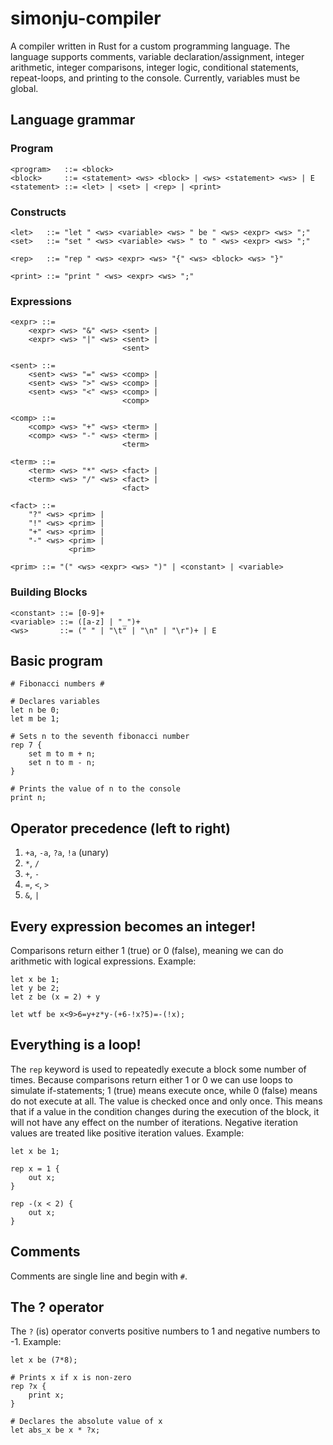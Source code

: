 # simonju-compiler
A compiler written in Rust for a custom programming language. The language supports comments, variable declaration/assignment, integer arithmetic, integer comparisons, integer logic, conditional statements, repeat-loops, and printing to the console. Currently, variables must be global.

## Language grammar
### Program
```
<program>   ::= <block>
<block>     ::= <statement> <ws> <block> | <ws> <statement> <ws> | E
<statement> ::= <let> | <set> | <rep> | <print>
```

### Constructs
```
<let>   ::= "let " <ws> <variable> <ws> " be " <ws> <expr> <ws> ";"
<set>   ::= "set " <ws> <variable> <ws> " to " <ws> <expr> <ws> ";"

<rep>   ::= "rep " <ws> <expr> <ws> "{" <ws> <block> <ws> "}"

<print> ::= "print " <ws> <expr> <ws> ";"
```

### Expressions
```
<expr> ::= 
    <expr> <ws> "&" <ws> <sent> |
    <expr> <ws> "|" <ws> <sent> |
                         <sent>

<sent> ::= 
    <sent> <ws> "=" <ws> <comp> |
    <sent> <ws> ">" <ws> <comp> |
    <sent> <ws> "<" <ws> <comp> |
                         <comp>

<comp> ::= 
    <comp> <ws> "+" <ws> <term> |
    <comp> <ws> "-" <ws> <term> |
                         <term>

<term> ::=
    <term> <ws> "*" <ws> <fact> |
    <term> <ws> "/" <ws> <fact> |
                         <fact>

<fact> ::=
    "?" <ws> <prim> |
    "!" <ws> <prim> |
    "+" <ws> <prim> |
    "-" <ws> <prim> |
             <prim>

<prim> ::= "(" <ws> <expr> <ws> ")" | <constant> | <variable>
```

### Building Blocks
```
<constant> ::= [0-9]+
<variable> ::= ([a-z] | "_")+
<ws>       ::= (" " | "\t" | "\n" | "\r")+ | E
```

## Basic program
```
# Fibonacci numbers #

# Declares variables
let n be 0;
let m be 1;

# Sets n to the seventh fibonacci number
rep 7 {
    set m to m + n;
    set n to m - n;
}

# Prints the value of n to the console
print n;
```

## Operator precedence (left to right)
1. ``+a``, ``-a``, ``?a``, ``!a`` (unary)
2. ``*``, ``/``
3. ``+``, ``-``
4. ``=``, ``<``, ``>``
5. ``&``, ``|``

## Every expression becomes an integer!
Comparisons return either 1 (true) or 0 (false),
meaning we can do arithmetic with logical expressions.
Example:
```
let x be 1;
let y be 2;
let z be (x = 2) + y

let wtf be x<9>6=y+z*y-(+6-!x?5)=-(!x);
``` 

## Everything is a loop!
The ``rep`` keyword is used to repeatedly execute a block some number of times.
Because comparisons return either 1 or 0 we can use loops to simulate if-statements;
1 (true) means execute once, while 0 (false) means do not execute at all. The value is checked once and only once. This means that if a value in the condition changes during the execution of the block, 
it will not have any effect on the number of iterations. Negative iteration values are treated like positive iteration values.
Example:
```
let x be 1;

rep x = 1 {
    out x;
}

rep -(x < 2) {
    out x;
}
``` 

## Comments
Comments are single line and begin with ``#``.

## The ? operator
The ``?`` (is) operator converts positive numbers to 1 and negative numbers to -1.
Example:
```
let x be (7*8);

# Prints x if x is non-zero
rep ?x {
    print x;
}

# Declares the absolute value of x
let abs_x be x * ?x;
```